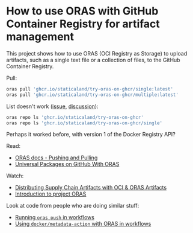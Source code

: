 # How to use ORAS with GitHub Container Registry for artifact management

This project shows how to use ORAS (OCI Registry as Storage) to upload artifacts, such as a single text file or a collection of files, to the GitHub Container Registry.

Pull:

```sh
oras pull 'ghcr.io/staticaland/try-oras-on-ghcr/single:latest'
oras pull 'ghcr.io/staticaland/try-oras-on-ghcr/multiple:latest'
```

List doesn't work ([issue](https://github.com/oras-project/oras/issues/733), [discussion](https://github.com/orgs/community/discussions/26279)):

```sh
oras repo ls 'ghcr.io/staticaland/try-oras-on-ghcr'
oras repo ls 'ghcr.io/staticaland/try-oras-on-ghcr/single'
```

Perhaps it worked before, with version 1 of the Docker Registry API?

Read:

- [ORAS docs - Pushing and Pulling](https://oras.land/docs/how_to_guides/pushing_and_pulling)
- [Universal Packages on GitHub With ORAS](https://www.kenmuse.com/blog/universal-packages-on-github-with-oras/)

Watch:

- [Distributing Supply Chain Artifacts with OCI & ORAS Artifacts](https://www.youtube.com/watch?v=BpKF_0M37-0)
- [Introduction to project ORAS](https://www.youtube.com/watch?v=dpXR3PJ_FHE)

Look at code from people who are doing similar stuff:

- [Running `oras push` in workflows](https://github.com/search?q=%22oras+push%22+path%3A.github%2Fworkflows&type=code)
- [Using `docker/metadata-action` with ORAS in workflows](https://github.com/search?q=%22oras+push%22+%22docker%2Fmetadata-action%22&type=code)